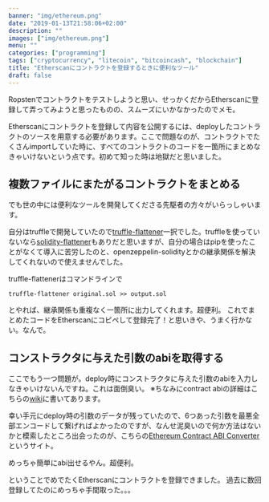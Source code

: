 ```yaml
---
banner: "img/ethereum.png"
date: "2019-01-13T21:58:06+02:00"
description: ""
images: ["img/ethereum.png"]
menu: ""
categories: ["programming"]
tags: ["cryptocurrency", "litecoin", "bitcoincash", "blockchain"]
title: "Etherscanにコントラクトを登録するときに便利なツール"
draft: false
---
```

Ropstenでコントラクトをテストしようと思い、せっかくだからEtherscanに登録して弄ってみようと思ったものの、スムーズにいかなかったのでメモ。

<!--more-->

Etherscanにコントラクトを登録して内容を公開するには、deployしたコントラクトのソースを用意する必要があります。ここで問題なのが、コントラクトでたくさんimportしていた時に、すべてのコントラクトのコードを一箇所にまとめなきゃいけないという点です。初めて知った時は地獄だと思いました。

## 複数ファイルにまたがるコントラクトをまとめる
でも世の中には便利なツールを開発してくださる先駆者の方々がいらっしゃいます。

自分はtruffleで開発していたので[truffle-flattener](https://www.npmjs.com/package/truffle-flattener)一択でした。truffleを使っていないなら[solidity-flattener](https://github.com/BlockCatIO/solidity-flattener)もありだと思いますが、自分の場合はpipを使ったことがなくて導入に苦労したのと、openzeppelin-solidityとかの継承関係を解決してくれないので使えませんでした。

truffle-flattenerはコマンドラインで

```fish
truffle-flattener original.sol >> output.sol
```

とやれば、継承関係も重複なく一箇所に出力してくれます。超便利。
これでまとめたコードをEtherscanにコピペして登録完了！と思いきや、うまく行かない。なんで。

## コンストラクタに与えた引数のabiを取得する

ここでもう一つ問題が。deploy時にコンストラクタに与えた引数のabiを入力しなきゃいけないんですね。これは面倒臭い。
※ちなみにcontract abiの詳細はこちらの[wiki](https://github.com/ethereum/wiki/wiki/Ethereum-Contract-ABI)に書いてあります。

幸い手元にdeploy時の引数のデータが残っていたので、6つあった引数を最悪全部エンコードして繋げればよかったのですが、なんせ泥臭いので何か方法はないかと模索したところ出会ったのが、こちらの[Ethereum Contract ABI Converter](https://abi.sonnguyen.ws/)というサイト。

めっちゃ簡単にabi出せるやん。超便利。

ということでめでたくEtherscanにコントラクトを登録できました。
過去に数回登録してたのにめっちゃ手間取った。。。

